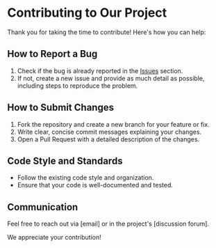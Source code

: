 # Contributing to Our Project

Thank you for taking the time to contribute! Here's how you can help:

## How to Report a Bug
1. Check if the bug is already reported in the [Issues](https://github.com/brgkdm/DayZen-good-first-issue/issues) section.
2. If not, create a new issue and provide as much detail as possible, including steps to reproduce the problem.

## How to Submit Changes
1. Fork the repository and create a new branch for your feature or fix.
2. Write clear, concise commit messages explaining your changes.
3. Open a Pull Request with a detailed description of the changes.

## Code Style and Standards
- Follow the existing code style and organization.
- Ensure that your code is well-documented and tested.

## Communication
Feel free to reach out via [email] or in the project's [discussion forum].

We appreciate your contribution!
